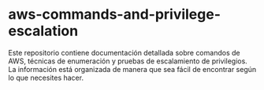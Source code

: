 # aws-commands-and-privilege-escalation
Este repositorio contiene documentación detallada sobre comandos de AWS, técnicas de enumeración y pruebas de escalamiento de privilegios. La información está organizada de manera que sea fácil de encontrar según lo que necesites hacer.

